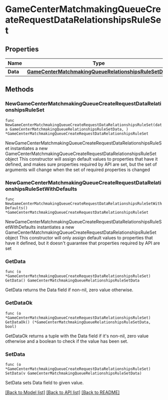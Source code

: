 # GameCenterMatchmakingQueueCreateRequestDataRelationshipsRuleSet

## Properties

Name | Type | Description | Notes
------------ | ------------- | ------------- | -------------
**Data** | [**GameCenterMatchmakingQueueRelationshipsRuleSetData**](GameCenterMatchmakingQueueRelationshipsRuleSetData.md) |  | 

## Methods

### NewGameCenterMatchmakingQueueCreateRequestDataRelationshipsRuleSet

`func NewGameCenterMatchmakingQueueCreateRequestDataRelationshipsRuleSet(data GameCenterMatchmakingQueueRelationshipsRuleSetData, ) *GameCenterMatchmakingQueueCreateRequestDataRelationshipsRuleSet`

NewGameCenterMatchmakingQueueCreateRequestDataRelationshipsRuleSet instantiates a new GameCenterMatchmakingQueueCreateRequestDataRelationshipsRuleSet object
This constructor will assign default values to properties that have it defined,
and makes sure properties required by API are set, but the set of arguments
will change when the set of required properties is changed

### NewGameCenterMatchmakingQueueCreateRequestDataRelationshipsRuleSetWithDefaults

`func NewGameCenterMatchmakingQueueCreateRequestDataRelationshipsRuleSetWithDefaults() *GameCenterMatchmakingQueueCreateRequestDataRelationshipsRuleSet`

NewGameCenterMatchmakingQueueCreateRequestDataRelationshipsRuleSetWithDefaults instantiates a new GameCenterMatchmakingQueueCreateRequestDataRelationshipsRuleSet object
This constructor will only assign default values to properties that have it defined,
but it doesn't guarantee that properties required by API are set

### GetData

`func (o *GameCenterMatchmakingQueueCreateRequestDataRelationshipsRuleSet) GetData() GameCenterMatchmakingQueueRelationshipsRuleSetData`

GetData returns the Data field if non-nil, zero value otherwise.

### GetDataOk

`func (o *GameCenterMatchmakingQueueCreateRequestDataRelationshipsRuleSet) GetDataOk() (*GameCenterMatchmakingQueueRelationshipsRuleSetData, bool)`

GetDataOk returns a tuple with the Data field if it's non-nil, zero value otherwise
and a boolean to check if the value has been set.

### SetData

`func (o *GameCenterMatchmakingQueueCreateRequestDataRelationshipsRuleSet) SetData(v GameCenterMatchmakingQueueRelationshipsRuleSetData)`

SetData sets Data field to given value.



[[Back to Model list]](../README.md#documentation-for-models) [[Back to API list]](../README.md#documentation-for-api-endpoints) [[Back to README]](../README.md)


